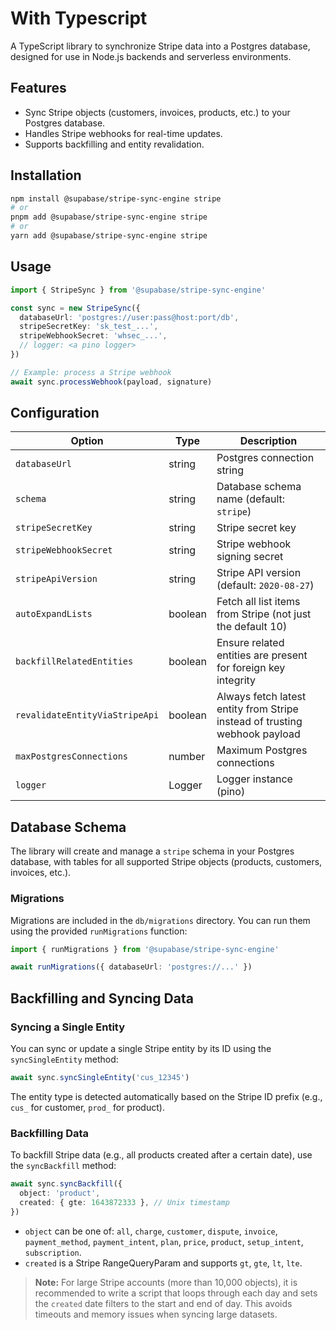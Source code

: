# With Typescript

A TypeScript library to synchronize Stripe data into a Postgres database, designed for use in Node.js backends and serverless environments.

## Features

- Sync Stripe objects (customers, invoices, products, etc.) to your Postgres database.
- Handles Stripe webhooks for real-time updates.
- Supports backfilling and entity revalidation.

## Installation

```sh
npm install @supabase/stripe-sync-engine stripe
# or
pnpm add @supabase/stripe-sync-engine stripe
# or
yarn add @supabase/stripe-sync-engine stripe
```

## Usage

```ts
import { StripeSync } from '@supabase/stripe-sync-engine'

const sync = new StripeSync({
  databaseUrl: 'postgres://user:pass@host:port/db',
  stripeSecretKey: 'sk_test_...',
  stripeWebhookSecret: 'whsec_...',
  // logger: <a pino logger>
})

// Example: process a Stripe webhook
await sync.processWebhook(payload, signature)
```

## Configuration

| Option                         | Type    | Description                                                                |
| ------------------------------ | ------- | -------------------------------------------------------------------------- |
| `databaseUrl`                  | string  | Postgres connection string                                                 |
| `schema`                       | string  | Database schema name (default: `stripe`)                                   |
| `stripeSecretKey`              | string  | Stripe secret key                                                          |
| `stripeWebhookSecret`          | string  | Stripe webhook signing secret                                              |
| `stripeApiVersion`             | string  | Stripe API version (default: `2020-08-27`)                                 |
| `autoExpandLists`              | boolean | Fetch all list items from Stripe (not just the default 10)                 |
| `backfillRelatedEntities`      | boolean | Ensure related entities are present for foreign key integrity              |
| `revalidateEntityViaStripeApi` | boolean | Always fetch latest entity from Stripe instead of trusting webhook payload |
| `maxPostgresConnections`       | number  | Maximum Postgres connections                                               |
| `logger`                       | Logger  | Logger instance (pino)                                                     |

## Database Schema

The library will create and manage a `stripe` schema in your Postgres database, with tables for all supported Stripe objects (products, customers, invoices, etc.).

### Migrations

Migrations are included in the `db/migrations` directory. You can run them using the provided `runMigrations` function:

```ts
import { runMigrations } from '@supabase/stripe-sync-engine'

await runMigrations({ databaseUrl: 'postgres://...' })
```

## Backfilling and Syncing Data

### Syncing a Single Entity

You can sync or update a single Stripe entity by its ID using the `syncSingleEntity` method:

```ts
await sync.syncSingleEntity('cus_12345')
```

The entity type is detected automatically based on the Stripe ID prefix (e.g., `cus_` for customer, `prod_` for product).

### Backfilling Data

To backfill Stripe data (e.g., all products created after a certain date), use the `syncBackfill` method:

```ts
await sync.syncBackfill({
  object: 'product',
  created: { gte: 1643872333 }, // Unix timestamp
})
```

- `object` can be one of: `all`, `charge`, `customer`, `dispute`, `invoice`, `payment_method`, `payment_intent`, `plan`, `price`, `product`, `setup_intent`, `subscription`.
- `created` is a Stripe RangeQueryParam and supports `gt`, `gte`, `lt`, `lte`.

> **Note:**
> For large Stripe accounts (more than 10,000 objects), it is recommended to write a script that loops through each day and sets the `created` date filters to the start and end of day. This avoids timeouts and memory issues when syncing large datasets.
